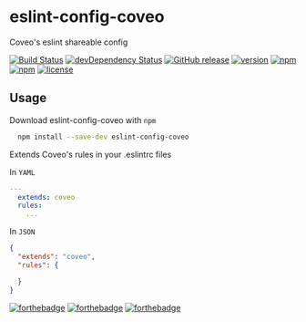 # eslint-config-coveo

Coveo's eslint shareable config

[![Build Status](https://travis-ci.org/coveo/eslint-config-coveo.svg?branch=master)](https://travis-ci.org/coveo/eslint-config-coveo)
[![devDependency Status](https://david-dm.org/coveo/eslint-config-coveo/dev-status.svg)](https://david-dm.org/coveo/eslint-config-coveo#info=devDependencies)
[![GitHub release](https://img.shields.io/github/release/coveo/eslint-config-coveo.svg)](https://github.com/coveo/eslint-config-coveo/releases/)
[![version](https://img.shields.io/npm/v/eslint-config-coveo.svg)](https://www.npmjs.org/package/eslint-config-coveo)
[![npm](https://img.shields.io/npm/dt/eslint-config-coveo.svg)](https://www.npmjs.org/package/eslint-config-coveo)
[![npm](https://img.shields.io/npm/dm/eslint-config-coveo.svg)](https://www.npmjs.org/package/eslint-config-coveo)
[![license](https://img.shields.io/github/license/coveo/eslint-config-coveo.svg)](https://github.com/coveo/eslint-config-coveo/blob/master/LICENSE)

## Usage

Download eslint-config-coveo with `npm`

```sh
  npm install --save-dev eslint-config-coveo
```

Extends Coveo's rules in your .eslintrc files

In `YAML`

```yaml
---
  extends: coveo
  rules:
    ...
```

In `JSON`

```json
{
  "extends": "coveo",
  "rules": {

  }
}
```

[![forthebadge](http://forthebadge.com/images/badges/built-with-love.svg)](http://forthebadge.com)
[![forthebadge](http://forthebadge.com/images/badges/built-by-developers.svg)](http://forthebadge.com)
[![forthebadge](http://forthebadge.com/images/badges/uses-js.svg)](http://forthebadge.com)
